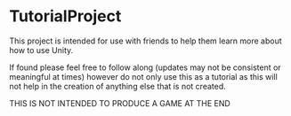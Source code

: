 # TutorialProject

This project is intended for use with friends to help them learn more about how to use Unity.

If found please feel free to follow along (updates may not be consistent or meaningful at times) however do not only use this as a tutorial as this will not help in the creation of anything else that is not created.

THIS IS NOT INTENDED TO PRODUCE A GAME AT THE END
